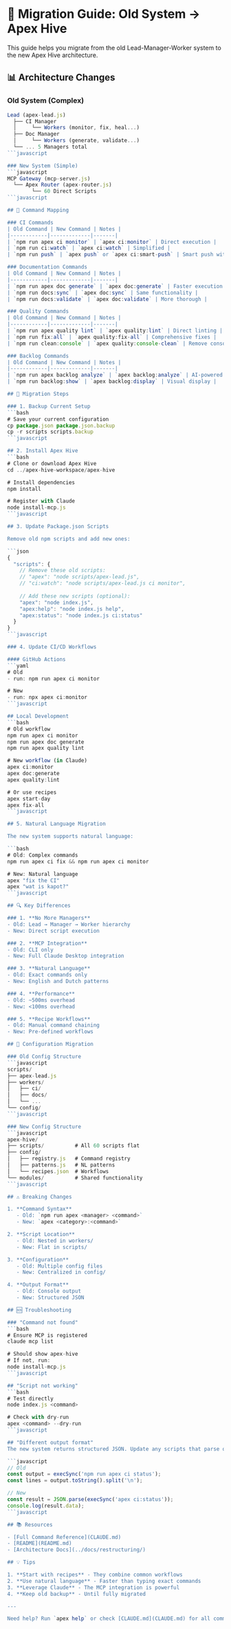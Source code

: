 # 🔄 Migration Guide: Old System → Apex Hive

This guide helps you migrate from the old Lead-Manager-Worker system to the new Apex Hive architecture.

## 📊 Architecture Changes

### Old System (Complex)
```javascript
Lead (apex-lead.js)
  ├── CI Manager
  │     └── Workers (monitor, fix, heal...)
  ├── Doc Manager
  │     └── Workers (generate, validate...)
  └── ... 5 Managers total
```javascript

### New System (Simple)
```javascript
MCP Gateway (mcp-server.js)
  └── Apex Router (apex-router.js)
        └── 60 Direct Scripts
```javascript

## 🔧 Command Mapping

### CI Commands
| Old Command | New Command | Notes |
|------------|-------------|-------|
| `npm run apex ci monitor` | `apex ci:monitor` | Direct execution |
| `npm run ci:watch` | `apex ci:watch` | Simplified |
| `npm run push` | `apex push` or `apex ci:smart-push` | Smart push with CI |

### Documentation Commands
| Old Command | New Command | Notes |
|------------|-------------|-------|
| `npm run apex doc generate` | `apex doc:generate` | Faster execution |
| `npm run docs:sync` | `apex doc:sync` | Same functionality |
| `npm run docs:validate` | `apex doc:validate` | More thorough |

### Quality Commands
| Old Command | New Command | Notes |
|------------|-------------|-------|
| `npm run apex quality lint` | `apex quality:lint` | Direct linting |
| `npm run fix:all` | `apex quality:fix-all` | Comprehensive fixes |
| `npm run clean:console` | `apex quality:console-clean` | Remove console.logs |

### Backlog Commands
| Old Command | New Command | Notes |
|------------|-------------|-------|
| `npm run apex backlog analyze` | `apex backlog:analyze` | AI-powered analysis |
| `npm run backlog:show` | `apex backlog:display` | Visual display |

## 🚀 Migration Steps

### 1. Backup Current Setup
```bash
# Save your current configuration
cp package.json package.json.backup
cp -r scripts scripts.backup
```javascript

## 2. Install Apex Hive
```bash
# Clone or download Apex Hive
cd ../apex-hive-workspace/apex-hive

# Install dependencies
npm install

# Register with Claude
node install-mcp.js
```javascript

## 3. Update Package.json Scripts

Remove old npm scripts and add new ones:

```json
{
  "scripts": {
    // Remove these old scripts:
    // "apex": "node scripts/apex-lead.js",
    // "ci:watch": "node scripts/apex-lead.js ci monitor",
    
    // Add these new scripts (optional):
    "apex": "node index.js",
    "apex:help": "node index.js help",
    "apex:status": "node index.js ci:status"
  }
}
```javascript

### 4. Update CI/CD Workflows

#### GitHub Actions
```yaml
# Old
- run: npm run apex ci monitor

# New
- run: npx apex ci:monitor
```javascript

## Local Development
```bash
# Old workflow
npm run apex ci monitor
npm run apex doc generate
npm run apex quality lint

# New workflow (in Claude)
apex ci:monitor
apex doc:generate
apex quality:lint

# Or use recipes
apex start-day
apex fix-all
```javascript

## 5. Natural Language Migration

The new system supports natural language:

```bash
# Old: Complex commands
npm run apex ci fix && npm run apex ci monitor

# New: Natural language
apex "fix the CI"
apex "wat is kapot?"
```javascript

## 🔍 Key Differences

### 1. **No More Managers**
- Old: Lead → Manager → Worker hierarchy
- New: Direct script execution

### 2. **MCP Integration**
- Old: CLI only
- New: Full Claude Desktop integration

### 3. **Natural Language**
- Old: Exact commands only
- New: English and Dutch patterns

### 4. **Performance**
- Old: ~500ms overhead
- New: <100ms overhead

### 5. **Recipe Workflows**
- Old: Manual command chaining
- New: Pre-defined workflows

## 📝 Configuration Migration

### Old Config Structure
```javascript
scripts/
├── apex-lead.js
├── workers/
│   ├── ci/
│   ├── docs/
│   └── ...
└── config/
```javascript

### New Config Structure
```javascript
apex-hive/
├── scripts/          # All 60 scripts flat
├── config/
│   ├── registry.js   # Command registry
│   ├── patterns.js   # NL patterns
│   └── recipes.json  # Workflows
└── modules/          # Shared functionality
```javascript

## ⚠️ Breaking Changes

1. **Command Syntax**
   - Old: `npm run apex <manager> <command>`
   - New: `apex <category>:<command>`

2. **Script Location**
   - Old: Nested in workers/
   - New: Flat in scripts/

3. **Configuration**
   - Old: Multiple config files
   - New: Centralized in config/

4. **Output Format**
   - Old: Console output
   - New: Structured JSON

## 🆘 Troubleshooting

### "Command not found"
```bash
# Ensure MCP is registered
claude mcp list

# Should show apex-hive
# If not, run:
node install-mcp.js
```javascript

## "Script not working"
```bash
# Test directly
node index.js <command>

# Check with dry-run
apex <command> --dry-run
```javascript

## "Different output format"
The new system returns structured JSON. Update any scripts that parse output:

```javascript
// Old
const output = execSync('npm run apex ci status');
const lines = output.toString().split('\n');

// New
const result = JSON.parse(execSync('apex ci:status'));
console.log(result.data);
```javascript

## 📚 Resources

- [Full Command Reference](CLAUDE.md)
- [README](README.md)
- [Architecture Docs](../docs/restructuring/)

## 💡 Tips

1. **Start with recipes** - They combine common workflows
2. **Use natural language** - Faster than typing exact commands
3. **Leverage Claude** - The MCP integration is powerful
4. **Keep old backup** - Until fully migrated

---

Need help? Run `apex help` or check [CLAUDE.md](CLAUDE.md) for all commands.